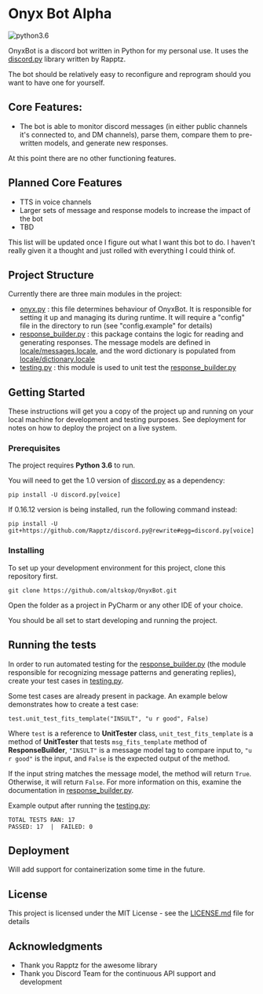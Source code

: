 # Onyx Bot Alpha

![python3.6](https://img.shields.io/badge/python-3.6-blue.svg)

OnyxBot is a discord bot written in Python for my personal use. 
It uses the [discord.py](https://github.com/Rapptz/discord.py/tree/rewrite) library written by Rapptz.

The bot should be relatively easy to reconfigure and reprogram should you want to have one for yourself.

## Core Features:
- The bot is able to monitor discord messages (in either public channels it's connected to, and DM channels), parse them, compare them to pre-written models, and generate new responses.

At this point there are no other functioning features.

## Planned Core Features
- TTS in voice channels
- Larger sets of message and response models to increase the impact of the bot
- TBD

This list will be updated once I figure out what I want this bot to do. I haven't really given it a thought and just rolled with everything I could think of.

## Project Structure
Currently there are three main modules in the project:
- [onyx.py](onyx.py) : this file determines behaviour of OnyxBot. It is responsible for setting it up and managing its during runtime. It will require a "config" file in the directory to run (see "config.example" for details)
- [response_builder.py](response_builder.py) : this package contains the logic for reading and generating responses. The message models are defined in [locale/messages.locale](locale/messages.locale), and the word dictionary is populated from [locale/dictionary.locale](locale/dictionary.locale) 
- [testing.py](testing.py) : this module is used to unit test the [response_builder.py](response_builder.py)

## Getting Started

These instructions will get you a copy of the project up and running on your local machine for development and testing purposes. See deployment for notes on how to deploy the project on a live system.

### Prerequisites

The project requires **Python 3.6** to run.

You will need to get the 1.0 version of [discord.py](https://github.com/Rapptz/discord.py/tree/rewrite) as a dependency:

```
pip install -U discord.py[voice]
```

If 0.16.12 version is being installed, run the following command instead:

```
pip install -U git+https://github.com/Rapptz/discord.py@rewrite#egg=discord.py[voice]
```

### Installing

To set up your development environment for this project, clone this repository first.

```
git clone https://github.com/altskop/OnyxBot.git
```

Open the folder as a project in PyCharm or any other IDE of your choice.

You should be all set to start developing and running the project.

## Running the tests

In order to run automated testing for the [response_builder.py](response_builder.py) (the module responsible for recognizing message patterns and generating replies), create your test cases in [testing.py](testing.py).

Some test cases are already present in package. An example below demonstrates how to create a test case:

```
test.unit_test_fits_template("INSULT", "u r good", False)
``` 

Where `test` is a reference to **UnitTester** class, `unit_test_fits_template` is a method of **UnitTester** that tests `msg_fits_template` method of **ResponseBuilder**, `"INSULT"` is a message model tag to compare input to, `"u r good"` is the input, and `False` is the expected output of the method.

If the input string matches the message model, the method will return `True`. Otherwise, it will return `False`. For more information on this, examine the documentation in [response_builder.py](response_builder.py).

Example output after running the [testing.py](testing.py):

```---------------------------------------------
TOTAL TESTS RAN: 17
PASSED: 17  |  FAILED: 0
```

## Deployment

Will add support for containerization some time in the future. 

## License

This project is licensed under the MIT License - see the [LICENSE.md](LICENSE.md) file for details

## Acknowledgments

* Thank you Rapptz for the awesome library
* Thank you Discord Team for the continuous API support and development
